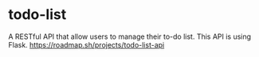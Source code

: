 # todo-list
A RESTful API that allow users to manage their to-do list.
This API is using Flask.
https://roadmap.sh/projects/todo-list-api
